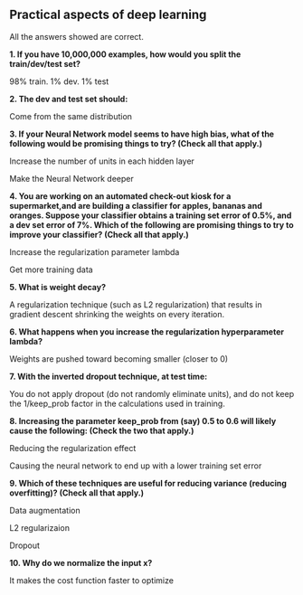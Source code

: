 ## Practical aspects of deep learning

All the answers showed are correct.

**1. If you have 10,000,000 examples, how would you split the train/dev/test set?**

98% train. 1% dev. 1% test

**2. The dev and test set should:**

Come from the same distribution

**3. If your Neural Network model seems to have high bias, what of the following would be promising things to try? (Check all that apply.)**

Increase the number of units in each hidden layer

Make the Neural Network deeper

**4. You are working on an automated check-out kiosk for a supermarket,and are building a classifier for apples, bananas and oranges. Suppose your classifier obtains a training set error of 0.5%, and a dev set error of 7%. Which of the following are promising things to try to improve your classifier? (Check all that apply.)**

Increase the regularization parameter lambda

Get more training data

**5. What is weight decay?**

A regularization technique (such as L2 regularization) that results in gradient descent shrinking the weights on every iteration.

**6. What happens when you increase the regularization hyperparameter lambda?**

Weights are pushed toward becoming smaller (closer to 0)

**7. With the inverted dropout technique, at test time:**

You do not apply dropout (do not randomly eliminate units), and do not keep the 1/keep_prob factor in the calculations used in training.

**8. Increasing the parameter keep_prob from (say) 0.5 to 0.6 will likely cause the following: (Check the two that apply.)**

Reducing the regularization effect

Causing the neural network to end up with a lower training set error

**9. Which of these techniques are useful for reducing variance (reducing overfitting)? (Check all that apply.)**

Data augmentation

L2 regularizaion

Dropout

**10. Why do we normalize the input x?**

It makes the cost function faster to optimize
